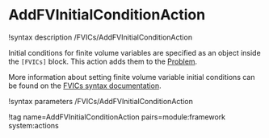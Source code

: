 # AddFVInitialConditionAction

!syntax description /FVICs/AddFVInitialConditionAction

Initial conditions for finite volume variables are specified as an object inside the `[FVICs]` block.
This action adds them to the [Problem](syntax/Problem/index.md).

More information about setting finite volume variable initial conditions can be found on the
[FVICs syntax documentation](syntax/FVICs/index.md).

!syntax parameters /FVICs/AddFVInitialConditionAction

!tag name=AddFVInitialConditionAction pairs=module:framework system:actions
